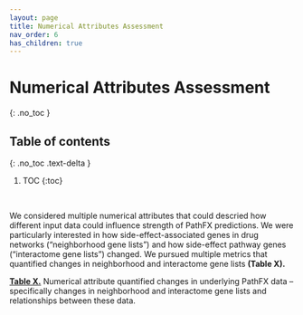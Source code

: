 ```yaml
---
layout: page
title: Numerical Attributes Assessment
nav_order: 6
has_children: true
---
```


# Numerical Attributes Assessment
{: .no_toc }

## Table of contents
{: .no_toc .text-delta }

1. TOC
{:toc}
<br />  


We considered multiple numerical attributes that could descried how different input data could influence strength of PathFX predictions. We were particularly interested in how side-effect-associated genes in drug networks (“neighborhood gene lists”) and how side-effect pathway genes (“interactome gene lists”) changed. We pursued multiple metrics that quantified changes in neighborhood and interactome gene lists **(Table X).**

[**Table X.**](display_files/output_numerical_attributes_assessment/Numerical_Attributes_Guide/pdf) Numerical attribute quantified changes in underlying PathFX data – specifically changes in neighborhood and interactome gene lists and relationships between these data.














